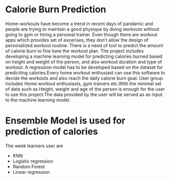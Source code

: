 # Calorie Burn Prediction
Home-workouts have become a trend in recent days of pandamic and people are trying to maintain a good physique by doing workouts without going to gym or hiring a personal trainer. Even though there are workout apps which provides set of excerises, they don’t allow the design of personalized workout routine. There is a need of tool to predict the amount of calorie burn to fine tune the workout plan. The project includes developing a machine learning model for predicting calories burned based on height and weight of the person, and also workout duration and type of workout. A regression model has to be developed based on the dataset for prediciting calories.Every home workout enthusiast can use this software to decide the workouts and also reach the daily calorie burn goal. User group includes Home workout enthusiasts, gym trainers etc.With the minimal set of data such as Height, weight and age of the person is enough for the user to use this project.The data provided by the user will be served as an input to the machine learning model.

# Ensemble Model is used for prediction of calories
The week learners user are
- KNN
- Logistic regression
- Random Forest
- Linear regression
